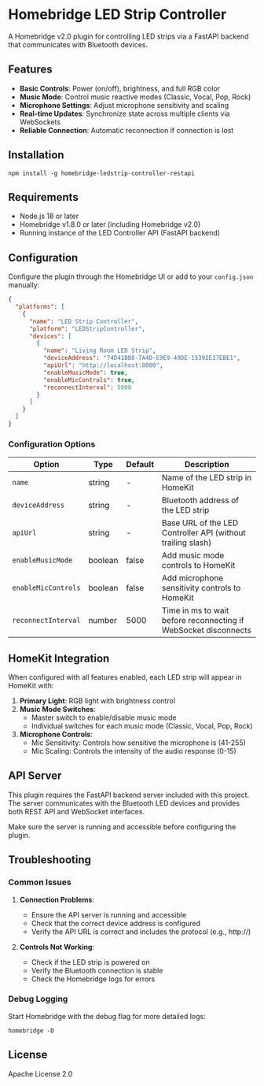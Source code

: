 # Homebridge LED Strip Controller

A Homebridge v2.0 plugin for controlling LED strips via a FastAPI backend that communicates with Bluetooth devices.

## Features

- **Basic Controls**: Power (on/off), brightness, and full RGB color
- **Music Mode**: Control music reactive modes (Classic, Vocal, Pop, Rock)
- **Microphone Settings**: Adjust microphone sensitivity and scaling
- **Real-time Updates**: Synchronize state across multiple clients via WebSockets
- **Reliable Connection**: Automatic reconnection if connection is lost

## Installation

```
npm install -g homebridge-ledstrip-controller-restapi
```

## Requirements

- Node.js 18 or later
- Homebridge v1.8.0 or later (including Homebridge v2.0)
- Running instance of the LED Controller API (FastAPI backend)

## Configuration

Configure the plugin through the Homebridge UI or add to your `config.json` manually:

```json
{
  "platforms": [
    {
      "name": "LED Strip Controller",
      "platform": "LEDStripController",
      "devices": [
        {
          "name": "Living Room LED Strip",
          "deviceAddress": "74D41BB8-7A4D-E9E9-49DE-15392E17EBE1",
          "apiUrl": "http://localhost:8000",
          "enableMusicMode": true,
          "enableMicControls": true,
          "reconnectInterval": 5000
        }
      ]
    }
  ]
}
```

### Configuration Options

| Option | Type | Default | Description |
|--------|------|---------|-------------|
| `name` | string | - | Name of the LED strip in HomeKit |
| `deviceAddress` | string | - | Bluetooth address of the LED strip |
| `apiUrl` | string | - | Base URL of the LED Controller API (without trailing slash) |
| `enableMusicMode` | boolean | false | Add music mode controls to HomeKit |
| `enableMicControls` | boolean | false | Add microphone sensitivity controls to HomeKit |
| `reconnectInterval` | number | 5000 | Time in ms to wait before reconnecting if WebSocket disconnects |

## HomeKit Integration

When configured with all features enabled, each LED strip will appear in HomeKit with:

1. **Primary Light**: RGB light with brightness control
2. **Music Mode Switches**: 
   - Master switch to enable/disable music mode
   - Individual switches for each music mode (Classic, Vocal, Pop, Rock)
3. **Microphone Controls**:
   - Mic Sensitivity: Controls how sensitive the microphone is (41-255)
   - Mic Scaling: Controls the intensity of the audio response (0-15)

## API Server

This plugin requires the FastAPI backend server included with this project. The server communicates with the Bluetooth LED devices and provides both REST API and WebSocket interfaces.

Make sure the server is running and accessible before configuring the plugin.

## Troubleshooting

### Common Issues

1. **Connection Problems**: 
   - Ensure the API server is running and accessible
   - Check that the correct device address is configured
   - Verify the API URL is correct and includes the protocol (e.g., http://)

2. **Controls Not Working**:
   - Check if the LED strip is powered on
   - Verify the Bluetooth connection is stable
   - Check the Homebridge logs for errors

### Debug Logging

Start Homebridge with the debug flag for more detailed logs:

```
homebridge -D
```

## License

Apache License 2.0